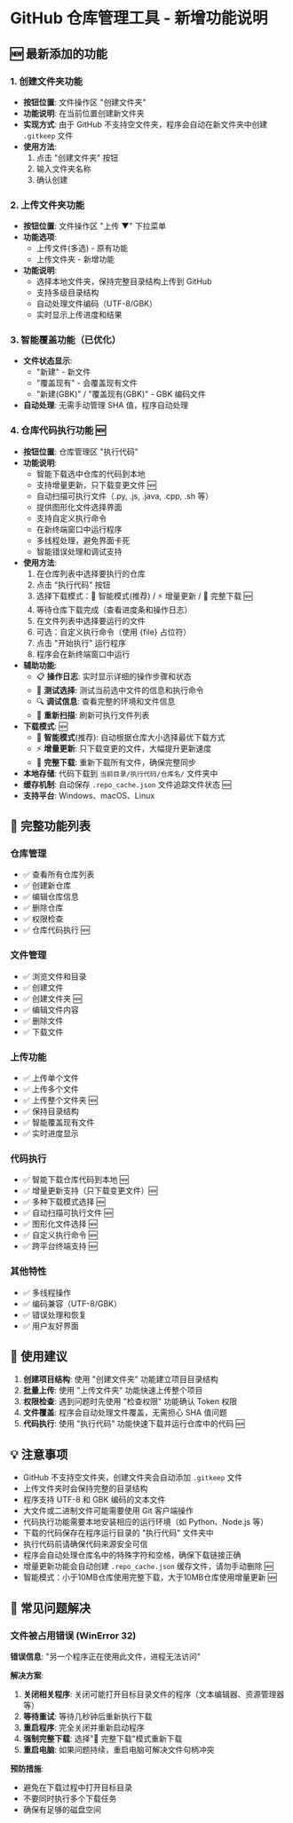 # GitHub 仓库管理工具 - 新增功能说明

## 🆕 最新添加的功能

### 1. 创建文件夹功能
- **按钮位置**: 文件操作区 "创建文件夹"
- **功能说明**: 在当前位置创建新文件夹
- **实现方式**: 由于 GitHub 不支持空文件夹，程序会自动在新文件夹中创建 `.gitkeep` 文件
- **使用方法**: 
  1. 点击 "创建文件夹" 按钮
  2. 输入文件夹名称
  3. 确认创建

### 2. 上传文件夹功能
- **按钮位置**: 文件操作区 "上传 ▼" 下拉菜单
- **功能选项**:
  - 上传文件(多选) - 原有功能
  - 上传文件夹 - 新增功能
- **功能说明**: 
  - 选择本地文件夹，保持完整目录结构上传到 GitHub
  - 支持多级目录结构
  - 自动处理文件编码（UTF-8/GBK）
  - 实时显示上传进度和结果

### 3. 智能覆盖功能（已优化）
- **文件状态显示**:
  - "新建" - 新文件
  - "覆盖现有" - 会覆盖现有文件
  - "新建(GBK)" / "覆盖现有(GBK)" - GBK 编码文件
- **自动处理**: 无需手动管理 SHA 值，程序自动处理

### 4. 仓库代码执行功能 🆕
- **按钮位置**: 仓库管理区 "执行代码"
- **功能说明**: 
  - 智能下载选中仓库的代码到本地
  - 支持增量更新，只下载变更文件 🆕
  - 自动扫描可执行文件（.py, .js, .java, .cpp, .sh 等）
  - 提供图形化文件选择界面
  - 支持自定义执行命令
  - 在新终端窗口中运行程序
  - 多线程处理，避免界面卡死
  - 智能错误处理和调试支持
- **使用方法**:
  1. 在仓库列表中选择要执行的仓库
  2. 点击 "执行代码" 按钮
  3. 选择下载模式：🧠 智能模式(推荐) / ⚡ 增量更新 / 🔄 完整下载 🆕
  4. 等待仓库下载完成（查看进度条和操作日志）
  5. 在文件列表中选择要运行的文件
  6. 可选：自定义执行命令（使用 {file} 占位符）
  7. 点击 "开始执行" 运行程序
  8. 程序会在新终端窗口中运行
- **辅助功能**:
  - 📋 **操作日志**: 实时显示详细的操作步骤和状态
  - 🧪 **测试选择**: 测试当前选中文件的信息和执行命令
  - 🔍 **调试信息**: 查看完整的环境和文件信息
  - 🔄 **重新扫描**: 刷新可执行文件列表
- **下载模式**: 🆕
  - 🧠 **智能模式**(推荐): 自动根据仓库大小选择最优下载方式
  - ⚡ **增量更新**: 只下载变更的文件，大幅提升更新速度
  - 🔄 **完整下载**: 重新下载所有文件，确保完整同步
- **本地存储**: 代码下载到 `当前目录/执行代码/仓库名/` 文件夹中
- **缓存机制**: 自动保存 `.repo_cache.json` 文件追踪文件状态 🆕
- **支持平台**: Windows、macOS、Linux

## 🎯 完整功能列表

### 仓库管理
- ✅ 查看所有仓库列表
- ✅ 创建新仓库
- ✅ 编辑仓库信息
- ✅ 删除仓库
- ✅ 权限检查
- ✅ 仓库代码执行 🆕

### 文件管理
- ✅ 浏览文件和目录
- ✅ 创建文件
- ✅ 创建文件夹 🆕
- ✅ 编辑文件内容
- ✅ 删除文件
- ✅ 下载文件

### 上传功能
- ✅ 上传单个文件
- ✅ 上传多个文件
- ✅ 上传整个文件夹 🆕
- ✅ 保持目录结构
- ✅ 智能覆盖现有文件
- ✅ 实时进度显示

### 代码执行
- ✅ 智能下载仓库代码到本地 🆕
- ✅ 增量更新支持（只下载变更文件）🆕
- ✅ 多种下载模式选择 🆕
- ✅ 自动扫描可执行文件 🆕
- ✅ 图形化文件选择 🆕
- ✅ 自定义执行命令 🆕
- ✅ 跨平台终端支持 🆕

### 其他特性
- ✅ 多线程操作
- ✅ 编码兼容（UTF-8/GBK）
- ✅ 错误处理和恢复
- ✅ 用户友好界面

## 🚀 使用建议

1. **创建项目结构**: 使用 "创建文件夹" 功能建立项目目录结构
2. **批量上传**: 使用 "上传文件夹" 功能快速上传整个项目
3. **权限检查**: 遇到问题时先使用 "检查权限" 功能确认 Token 权限
4. **文件覆盖**: 程序会自动处理文件覆盖，无需担心 SHA 值问题
5. **代码执行**: 使用 "执行代码" 功能快速下载并运行仓库中的代码 🆕

## 💡 注意事项

- GitHub 不支持空文件夹，创建文件夹会自动添加 `.gitkeep` 文件
- 上传文件夹时会保持完整的目录结构
- 程序支持 UTF-8 和 GBK 编码的文本文件
- 大文件或二进制文件可能需要使用 Git 客户端操作
- 代码执行功能需要本地安装相应的运行环境（如 Python、Node.js 等）
- 下载的代码保存在程序运行目录的 "执行代码" 文件夹中
- 执行代码前请确保代码来源安全可信
- 程序会自动处理仓库名中的特殊字符和空格，确保下载链接正确
- 增量更新功能会自动创建 `.repo_cache.json` 缓存文件，请勿手动删除 🆕
- 智能模式：小于10MB仓库使用完整下载，大于10MB仓库使用增量更新 🆕

## 🔧 常见问题解决

### 文件被占用错误 (WinError 32)
**错误信息**: "另一个程序正在使用此文件，进程无法访问"

**解决方案**:
1. **关闭相关程序**: 关闭可能打开目标目录文件的程序（文本编辑器、资源管理器等）
2. **等待重试**: 等待几秒钟后重新执行下载
3. **重启程序**: 完全关闭并重新启动程序
4. **强制完整下载**: 选择"🔄 完整下载"模式重新下载
5. **重启电脑**: 如果问题持续，重启电脑可解决文件句柄冲突

**预防措施**:
- 避免在下载过程中打开目标目录
- 不要同时执行多个下载任务
- 确保有足够的磁盘空间 
